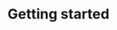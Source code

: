 ---
title: 'Getting started'
description: 'The essential guide to start using AsyncAPI. Keep it as your reference for all the operations that you can perform on the API resources.'
defaultLink: 'community/docs/gettings-started/become-a-tsc-member'
weight: 1
icon: /img/illustrations/icons/book.svg
---